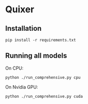 # Quixer

## Installation
```
pip install -r requirements.txt

```

## Running all models

On CPU:
```
python ./run_comprehensive.py cpu
```

On Nvidia GPU:
```
python ./run_comprehensive.py cuda
```
